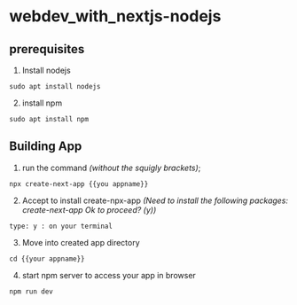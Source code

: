 # webdev_with_nextjs-nodejs

## prerequisites

1. Install nodejs

```
sudo apt install nodejs
```

2. install npm

```
sudo apt install npm
```

## Building App

1. run the command *(without the squigly brackets)*; 

```
npx create-next-app {{you appname}} 
```

2. Accept to install create-npx-app *(Need to install the following packages:
  create-next-app
Ok to proceed? (y))*

```
type: y : on your terminal 
```
3. Move into created app directory

```
cd {{your appname}}
```

4. start npm server to access your app in browser

```
npm run dev
```
